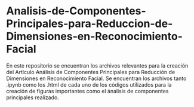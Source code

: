 # Analisis-de-Componentes-Principales-para-Reduccion-de-Dimensiones-en-Reconocimiento-Facial
En este repositorio se encuentran los archivos relevantes para la creación del Artículo Análisis de Componentes Principales para Reducción de Dimensiones en Reconocimiento Facial.
Se encuentran los archivos tanto .ipynb como los .html de cada uno de los códigos utilizados para la creación de figuras importantes como el ánalisis de componentes principales realizado.
